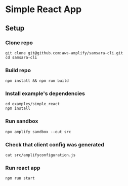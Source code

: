 # Simple React App

## Setup

### Clone repo

```shell
git clone git@github.com:aws-amplify/samsara-cli.git
cd samsara-cli
```

### Build repo

```shell
npm install && npm run build
```

### Install example's dependencies

```shell
cd examples/simple_react
npm install
```

### Run sandbox

```shell
npx amplify sandbox --out src
```

### Check that client config was generated

```shell
cat src/amplifyconfiguration.js
```

### Run react app

```shell
npm run start
```
